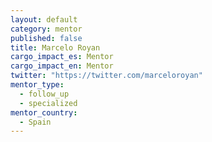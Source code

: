 ```yaml
---
layout: default
category: mentor
published: false
title: Marcelo Royan
cargo_impact_es: Mentor
cargo_impact_en: Mentor
twitter: "https://twitter.com/marceloroyan"
mentor_type: 
  - follow_up
  - specialized
mentor_country: 
  - Spain
---
```


